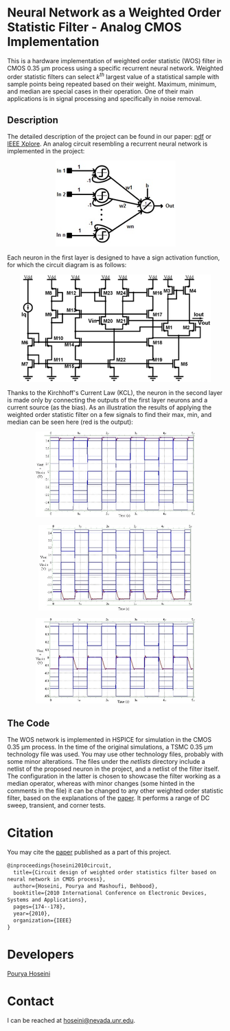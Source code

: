 ﻿
# Neural Network as a Weighted Order Statistic Filter - Analog CMOS Implementation

This is a hardware implementation of weighted order statistic (WOS) filter in CMOS 0.35 &#956;m process using a specific recurrent neural network. Weighted order statistic filters can select *k*<sup>*th*</sup> largest value of a statistical sample with sample points being repeated based on their weight. Maximum, minimum, and median are special cases in their operation. One of their main applications is in signal processing and specifically in noise removal. 

## Description
The detailed description of the project can be found in our paper: [pdf](./docs/2010-ICEDSA-NN-WOS.pdf) or [IEEE Xplore](https://doi.org/10.1109/ICEDSA.2010.5503078). 
An analog circuit resembling a recurrent neural network is implemented in the project:

<p align="center">
  <img src="./docs/nn.jpg" alt="Weighted order statistic neural network" height=200/>
</p>

Each neuron in the first layer is designed to have a sign activation function, for which the circuit diagram is as follows:

<p align="center">
  <img src="./docs/sign.jpg" alt="Circuit of each neuron in the first layer" height=250/>
</p>

Thanks to the Kirchhoff's Current Law (KCL), the neuron in the second layer is made only by connecting the outputs of the first layer neurons and a current source (as the bias). As an illustration the results of applying the weighted order statistic filter on a few signals to find their max, min, and median can be seen here (red is the output):

<p align="center">
  <img src="./docs/max-tran.jpg" alt="WOS filter working as a max filter" height=200/>
</p>

<p align="center">
  <img src="./docs/min-tran.jpg" alt="WOS filter working as a min filter" height=200/>
</p>

<p align="center">
  <img src="./docs/median-tran.jpg" alt="WOS filter working as a median filter" height=200/>
</p>

## The Code
The WOS network is implemented in HSPICE for simulation in the CMOS 0.35 &#956;m process. In the time of the original simulations, a TSMC 0.35 &#956;m technology file was used. You may use other technology files, probably with some minor alterations. The files under the *netlists* directory include a netlist of the proposed neuron in the project, and a netlist of the filter itself. The configuration in the latter is chosen to showcase the filter working as a median operator, whereas with minor changes (some hinted in the comments in the file) it can be changed to any other weighted order statistic filter, based on the explanations of the [paper](./docs/2010-ICEDSA-NN-WOS.pdf). It performs a range of DC sweep, transient, and corner tests.

# Citation
You may cite the [paper](https://doi.org/10.1109/ICEDSA.2010.5503078) published as a part of this project.
```
@inproceedings{hoseini2010circuit,
  title={Circuit design of weighted order statistics filter based on neural network in CMOS process},
  author={Hoseini, Pourya and Mashoufi, Behbood},
  booktitle={2010 International Conference on Electronic Devices, Systems and Applications},
  pages={174--178},
  year={2010},
  organization={IEEE}
}
```

# Developers
[Pourya Hoseini](https://github.com/pouryahoseini)

# Contact
I can be reached at hoseini@nevada.unr.edu.
